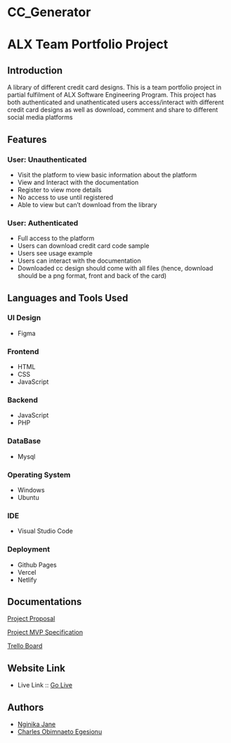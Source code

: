 # CC_Generator 

# ALX Team Portfolio Project

## Introduction

A library of different credit card designs.
This is a team portfolio project in partial fulfilment of ALX Software Engineering Program. This project has both authenticated and unathenticated users access/interact with different credit card designs as well as download, comment and share to different social media platforms

## Features

### User: Unauthenticated

- Visit the platform to view basic information about the platform
- View and Interact with the documentation
- Register to view more details
- No access to use until registered
- Able to view but can’t download from the library

### User: Authenticated

- Full access to the platform
- Users can download credit card code sample
- Users see usage example
- Users can interact with the documentation
- Downloaded cc design should come with all files (hence, download should be a png format, front and back of the card)

## Languages and Tools Used

### UI Design
- Figma

### Frontend 
- HTML
- CSS
- JavaScript

### Backend
- JavaScript
- PHP

### DataBase
- Mysql

### Operating System
- Windows
- Ubuntu

### IDE
- Visual Studio Code

### Deployment
- Github Pages
- Vercel
- Netlify

## Documentations

[Project Proposal](https://docs.google.com/document/d/1MdETpjXAZDYXFHCX6k5NznJY5AI5fu4cDcI_JVYZLVk/edit?usp=sharing)

[Project MVP Specification](https://docs.google.com/document/d/1MM5CyrXbOaykqE_vHk6A2CnZ0i01GYIfow9BpopuBbk/edit?usp=sharing)

[Trello Board](https://trello.com/invite/b/qLRDcE6s/ATTIf78300db44661988e5557c7508bfb43d39CE3808/project-milestone)

## Website Link
- Live Link :: [Go Live](http://ccgen.nginikajane.tech/)

## Authors

- [Nginika Jane](https://github.com/Nginika)
- [Charles Obimnaeto Egesionu](https://www.github.com/IamNaeto)
